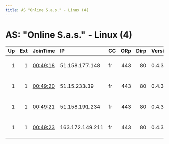 ```yaml
---
title: AS "Online S.a.s." - Linux (4)
---
```


# AS: "Online S.a.s." - Linux (4)

|   Up |   Ext | JoinTime                                                                                            | IP              | CC   |   ORp |   Dirp | Version   | Contact                | Nickname   |   eFamMembers |
|-----:|------:|:----------------------------------------------------------------------------------------------------|:----------------|:-----|------:|-------:|:----------|:-----------------------|:-----------|--------------:|
|    1 |     1 | [00:49:18](https://metrics.torproject.org/rs.html#details/E53D9E1797F4DF348E7F7A6A93E731181E6E22BC) | 51.158.177.148  | fr   |   443 |     80 | 0.4.3.5   | vilesx at protonmail d | ef29807866 |            43 |
|    1 |     1 | [00:49:20](https://metrics.torproject.org/rs.html#details/6613160B7BF03966959CDA39046863C89140BBA6) | 51.15.233.39    | fr   |   443 |     80 | 0.4.3.5   | vilesx at protonmail d | e13cec5cdd |            43 |
|    1 |     1 | [00:49:21](https://metrics.torproject.org/rs.html#details/5D11F77E8FD3D7E0D4952454DCFF01C2DCFDE3DD) | 51.158.191.234  | fr   |   443 |     80 | 0.4.3.5   | vilesx at protonmail d | d38ca3c792 |            43 |
|    1 |     1 | [00:49:23](https://metrics.torproject.org/rs.html#details/F72F10D68F419384EBB6245EC51F5ED7DC304607) | 163.172.149.211 | fr   |   443 |     80 | 0.4.3.5   | vilesx at protonmail d | 2f4c21a697 |            43 |
